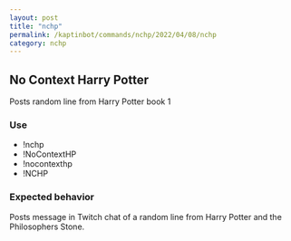 ```yaml
---
layout: post
title: "nchp"
permalink: /kaptinbot/commands/nchp/2022/04/08/nchp
category: nchp
---
```


## No Context Harry Potter
Posts random line from Harry Potter book 1

### Use
- !nchp
- !NoContextHP
- !nocontexthp
- !NCHP

### Expected behavior
Posts message in Twitch chat of a random line from Harry Potter and the Philosophers Stone.
